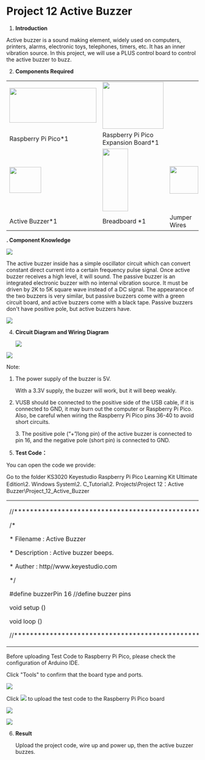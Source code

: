 # Project 12 Active Buzzer

1.  **Introduction**

Active buzzer is a sound making element, widely used on computers,
printers, alarms, electronic toys, telephones, timers, etc. It has an
inner vibration source. In this project, we will use a PLUS control
board to control the active buzzer to buzz.

2.  **Components Required**

<table>
<tbody>
<tr class="odd">
<td><img src="https://raw.githubusercontent.com/keyestudio/KS3020-KS3020F-Keyestudio-Raspberry-Pi-Pico-Ultimate-Starter-Kit-Arduino/master/media/b18fe281156b29c44796f72222718d58.jpeg" style="width:2.37431in;height:0.94514in" /></td>
<td><img src="https://raw.githubusercontent.com/keyestudio/KS3020-KS3020F-Keyestudio-Raspberry-Pi-Pico-Ultimate-Starter-Kit-Arduino/master/media/bbed91c0b45fcafc7e7163bfeabf68f9.png" style="width:1.67014in;height:1.28472in" /></td>
<td></td>
<td></td>
</tr>
<tr class="even">
<td>Raspberry Pi Pico*1</td>
<td>Raspberry Pi Pico Expansion Board*1</td>
<td></td>
<td></td>
</tr>
<tr class="odd">
<td><img src="https://raw.githubusercontent.com/keyestudio/KS3020-KS3020F-Keyestudio-Raspberry-Pi-Pico-Ultimate-Starter-Kit-Arduino/master/media/4b4f653a76a82a3b413855493cc58fba.png" style="width:0.86111in;height:0.70069in" /></td>
<td><img src="https://raw.githubusercontent.com/keyestudio/KS3020-KS3020F-Keyestudio-Raspberry-Pi-Pico-Ultimate-Starter-Kit-Arduino/master/media/e380dd26e4825be9a768973802a55fe6.png" style="width:0.69375in;height:1.70139in" /></td>
<td><img src="https://raw.githubusercontent.com/keyestudio/KS3020-KS3020F-Keyestudio-Raspberry-Pi-Pico-Ultimate-Starter-Kit-Arduino/master/media/c801a7baee258ff7f5f28ac6e9a7097b.png" style="width:0.77778in;height:0.74792in" /></td>
<td><img src="https://raw.githubusercontent.com/keyestudio/KS3020-KS3020F-Keyestudio-Raspberry-Pi-Pico-Ultimate-Starter-Kit-Arduino/master/media/7dcbd02995be3c142b2f97df7f7c03ce.png" style="width:1.05903in;height:0.56667in" /></td>
</tr>
<tr class="even">
<td>Active Buzzer*1</td>
<td>Breadboard *1</td>
<td>Jumper Wires</td>
<td>USB Cable*1</td>
</tr>
</tbody>
</table>

**. Component Knowledge**

![](/media/11ec5ddc982db9928341e858aab94652.png)

The active buzzer inside has a simple oscillator circuit which can
convert constant direct current into a certain frequency pulse signal.
Once active buzzer receives a high level, it will sound. The passive
buzzer is an integrated electronic buzzer with no internal vibration
source. It must be driven by 2K to 5K square wave instead of a DC
signal. The appearance of the two buzzers is very similar, but passive
buzzers come with a green circuit board, and active buzzers come with a
black tape. Passive buzzers don't have positive pole, but active buzzers
have.

![](/media/0f9825969867ac2d65bb1a19ed0ad2ab.png)

4.  **Circuit Diagram and Wiring Diagram**
    
    ![](/media/48e73ef2d6090fe7cda58c385bad2ab2.png)

![](/media/56df73f7ac711e510b30164c5759615f.png)

Note:

1.  The power supply of the buzzer is 5V.
    
    With a 3.3V supply, the buzzer will work, but it will beep weakly.

2.  VUSB should be connected to the positive side of the USB cable, if
    it is connected to GND, it may burn out the computer or Raspberry Pi
    Pico. Also, be careful when wiring the Raspberry Pi Pico pins 36-40
    to avoid short circuits.
    
    3\. The positive pole (“+”/long pin) of the active buzzer is
    connected to pin 16, and the negative pole (short pin) is connected
    to GND.

<!-- end list -->

5.  **Test Code：**

You can open the code we provide:

Go to the folder KS3020 Keyestudio Raspberry Pi Pico Learning Kit
Ultimate Edition\\2. Windows System\\2. C\_Tutorial\\2.
Projects\\Project 12：Active Buzzer\\Project\_12\_Active\_Buzzer

<table>
<tbody>
<tr class="odd">
<td><p>//**********************************************************************</p>
<p>/*</p>
<p>* Filename : Active Buzzer</p>
<p>* Description : Active buzzer beeps.</p>
<p>* Auther : http//www.keyestudio.com</p>
<p>*/</p>
<p>#define buzzerPin 16 //define buzzer pins</p>
<p>void setup ()</p>
<p></p>
<p>void loop ()</p>
<p></p>
<p>//**********************************************************************************</p></td>
</tr>
</tbody>
</table>

Before uploading Test Code to Raspberry Pi Pico, please check the
configuration of Arduino IDE.

Click "Tools" to confirm that the board type and ports.

![](/media/1a73b75f48a39e224d112b33f4435e16.png)

Click ![](/media/b0d41283bf5ae66d2d5ab45db15331ba.png) to upload the test code to the Raspberry
Pi Pico board

![](/media/162bc2c5347709d616911b69bb5211ac.png)

![](/media/15450f19c2d0649b0f9def0cf8649c30.png)

6.  **Result**
    
    Upload the project code, wire up and power up, then the active
    buzzer buzzes.
